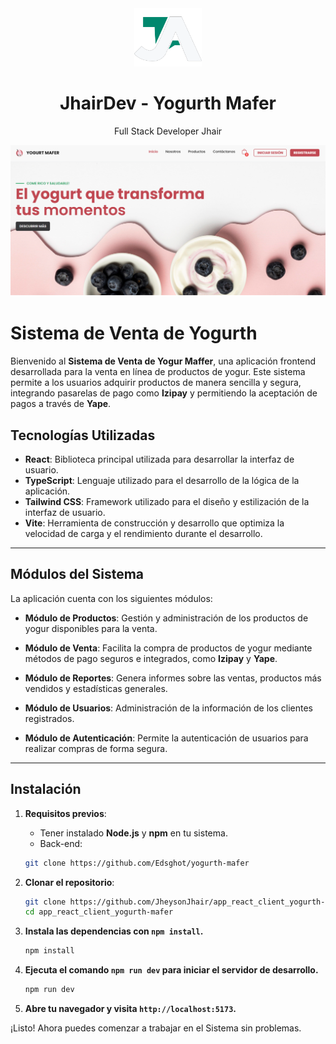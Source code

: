 <div align="center">
    <a href="https://github.com/JheysonJhair/app_react_client_yogurth-mafer">
      <img src="public/Logo.png" width="108px" />
    </a>
    <h1>JhairDev - Yogurth Mafer</h1>
    <p align="center">
        Full Stack Developer Jhair
    </p>
</div>

![Preview](public/preview.png)

# Sistema de Venta de Yogurth

Bienvenido al **Sistema de Venta de Yogur Maffer**, una aplicación frontend desarrollada para la venta en línea de productos de yogur. Este sistema permite a los usuarios adquirir productos de manera sencilla y segura, integrando pasarelas de pago como **Izipay** y permitiendo la aceptación de pagos a través de **Yape**.

## Tecnologías Utilizadas

- **React**: Biblioteca principal utilizada para desarrollar la interfaz de usuario.
- **TypeScript**: Lenguaje utilizado para el desarrollo de la lógica de la aplicación.
- **Tailwind CSS**: Framework utilizado para el diseño y estilización de la interfaz de usuario.
- **Vite**: Herramienta de construcción y desarrollo que optimiza la velocidad de carga y el rendimiento durante el desarrollo.

---

## Módulos del Sistema

La aplicación cuenta con los siguientes módulos:

- **Módulo de Productos**: Gestión y administración de los productos de yogur disponibles para la venta.

- **Módulo de Venta**: Facilita la compra de productos de yogur mediante métodos de pago seguros e integrados, como **Izipay** y **Yape**.
- **Módulo de Reportes**: Genera informes sobre las ventas, productos más vendidos y estadísticas generales.
- **Módulo de Usuarios**: Administración de la información de los clientes registrados.
- **Módulo de Autenticación**: Permite la autenticación de usuarios para realizar compras de forma segura.

---

## Instalación

1. **Requisitos previos**:
   - Tener instalado **Node.js** y **npm** en tu sistema.
   - Back-end:

    ```bash
    git clone https://github.com/Edsghot/yogurth-mafer


2. **Clonar el repositorio**:
   ```bash
   git clone https://github.com/JheysonJhair/app_react_client_yogurth-mafer.git
   cd app_react_client_yogurth-mafer

3. **Instala las dependencias con `npm install`.**

    ```bash
    npm install
    ```

3. **Ejecuta el comando `npm run dev` para iniciar el servidor de desarrollo.**
    
    ```bash
    npm run dev
    ```

4. **Abre tu navegador y visita `http://localhost:5173`.**

¡Listo! Ahora puedes comenzar a trabajar en el Sistema sin problemas.


